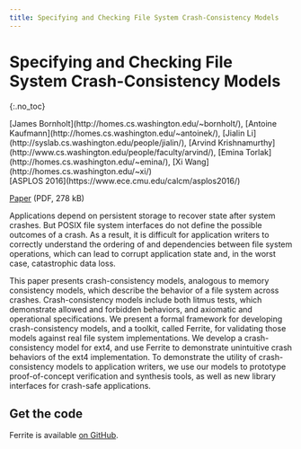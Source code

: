 ```yaml
---
title: Specifying and Checking File System Crash-Consistency Models
---
```


# Specifying and Checking File System Crash-Consistency Models
{:.no_toc}

<p class="authors" markdown="1">
[James Bornholt](http://homes.cs.washington.edu/~bornholt/),
[Antoine Kaufmann](http://homes.cs.washington.edu/~antoinek/),
[Jialin Li](http://syslab.cs.washington.edu/people/jialin/),
[Arvind Krishnamurthy](http://www.cs.washington.edu/people/faculty/arvind/),
[Emina Torlak](http://homes.cs.washington.edu/~emina/),
[Xi Wang](http://homes.cs.washington.edu/~xi/)
<br>
[ASPLOS 2016](https://www.ece.cmu.edu/calcm/asplos2016/)
</p>

[Paper](ferrite-asplos16.pdf) (PDF, 278 kB)


Applications depend on persistent storage to recover state after system
crashes.  But POSIX file system interfaces do not define the possible
outcomes of a crash.  As a result, it is difficult for application
writers to correctly understand the ordering of and dependencies between
file system operations, which can lead to corrupt application state and,
in the worst case, catastrophic data loss.

This paper presents crash-consistency models, analogous to memory
consistency models, which describe the behavior of a file system across
crashes.  Crash-consistency models include both litmus tests, which
demonstrate allowed and forbidden behaviors, and axiomatic and
operational specifications.  We present a formal framework for
developing crash-consistency models, and a toolkit, called Ferrite, for
validating those models against real file system implementations.  We
develop a crash-consistency model for ext4, and use Ferrite to
demonstrate unintuitive crash behaviors of the ext4 implementation.
To demonstrate the utility of crash-consistency models to application
writers, we use our models to prototype proof-of-concept verification
and synthesis tools, as well as new library interfaces for crash-safe
applications.

## Get the code

Ferrite is available [on GitHub](https://github.com/uwplse/ferrite).

